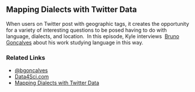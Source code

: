 ## Mapping Dialects with Twitter Data

When users on Twitter post with geographic tags, it creates the opportunity for a variety of interesting questions to be 
posed having to do with language, dialects, and location.  In this episode, Kyle interviews 
[Bruno Gonçalves](http://www.bgoncalves.com/) about his 
work studying language in this way.

### Related Links

* [@bgoncalves](https://twitter.com/bgoncalves)
* [Data4Sci.com](https://data4sci.com/)
* [Mapping Dialects with Twitter Data](https://arxiv.org/abs/1511.04970)




